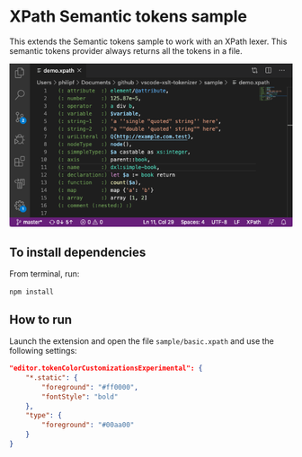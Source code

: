 # XPath Semantic tokens sample

This extends the Semantic tokens sample to work with an XPath lexer. This semantic tokens provider always returns all the tokens in a file.

![Screenshot](xpath-demo.png)

## To install dependencies
From terminal, run:

 ``npm install``

## How to run

Launch the extension and open the file `sample/basic.xpath` and use the following settings:

```json
"editor.tokenColorCustomizationsExperimental": {
	"*.static": {
		"foreground": "#ff0000",
		"fontStyle": "bold"
	},
	"type": {
		"foreground": "#00aa00"
	}
}
```
